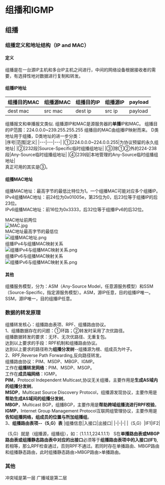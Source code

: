 # 组播和IGMP

## 组播
### 组播定义和地址结构（IP and MAC）
#### 定义
组播是在一台源IP主机和多台IP主机之间进行，中间的网络设备根据接收者的需要，有选择性地对数据进行复制和转发。  
#### 组播IP地址
| 组播目的MAC | 组播源MAC | 组播目的IP | 组播源IP | payload |
| ---- | ---- | ---- | ---- | ---- |
| dest mac | src mac | dest ip | src ip | payload |

组播报文和单播报文类似.
组播源IP和MAC是源服务器的**单播**IP和MAC。
组播目的IP范围：224.0.0.0~239.255.255.255
组播目的MAC由组播IP映射而来。
D类地址用于组播，D类地址的进一步分类：  
|序号|范围|定义|
|---|---|---|
|①|224.0.0.0~224.0.0.255|为协议预留的永久组地址|
|②|232段|Source-Specific临时组播组地址|
|③|除①②外的224-238段|Any-Source临时组播组地址|
|④|239段|本地管理的Any-Source临时组播组地址|  
真正可用的其实是③。
#### 组播MAC地址
组播MAC地址：最高字节的最低比特位为1。一个组播MAC可能对应多个组播IP。  
IPv4组播MAC地址：前24位为0x01005e，第25位为0，后23位等于组播IP的后23位。  
IPv6组播MAC地址：前16位为0x3333，后32位等于组播IPv6的后32位。  
  
MAC地址前两位  
![MAC.jpg](https://s2.loli.net/2022/05/15/kE3AnNdI1YGWzB4.jpg)  
MAC地址最高字节的最低位  
![组播MAC地址.png](https://s2.loli.net/2022/05/15/uhQGifc4Iw1ST36.png)  
组播IPv4与组播MAC映射关系  
![组播IPv4与组播MAC映射关系.png](https://s2.loli.net/2022/05/15/aLk7rMObq5H8FDN.png)  
组播IPv6与组播MAC映射关系  
![组播IPv6与组播MAC映射关系.png](https://s2.loli.net/2022/05/15/2e8KZ1aONmhpUA3.png)
#### 其他
组播服务模型，分为：ASM（Any-Source Model，任意源服务模型）和SSM（Source-Specific，指定源服务模型）。ASM，源IP任意，目的组播IP唯一。SSM，源IP唯一，目的组播IP任意。
### 数据的转发原理
组播转发核心：组播路由表项、RPF、组播路由协议。  
1、组播数据存在的问题：①环路；②转发时采用了次优路径。  
组播数据转发的要求：无环、无次优路径、无重复包。  
达到以上要求的手段：RPF机制和组播路由协议。  
达到以上要求的路径称为**组播分发树**--组播源为根、组成员为叶子。  
2、RPF,Reverse Path Forwarding,反向路径转发。  
组播路由协议：PIM、MSDP、MBGP、IGMP。  
工作在**组播转发网络**：PIM、MSDP、MSGP。  
工作在**成员端网络**：IGMP。  
**PIM**，Protocol Independent Multicast,协议无关组播，主要作用是**生成AS域内的组播分发树**。  
**MSDP**，Multicast Source Discovery Protocol，组播源发现协议，主要作用是**帮助生成AS域间的组播分发树**。  
**MBGP**，Multicast BGP，组播BGP，主要作用是**帮助跨域组播流进行RPF校验**。  
**IGMP**，Internet Group Management Protocol互联网组管理协议，主要作用是**告知组播网络，组成员的位置与所加组播组**。  
3、**组播路由表项--（S,G）表**
|组播信息|入接口|出接口|
|-|-|-|
|（S,G）|IF1|IF2|  

（S,G）就是（组播源，组播组），如：（1.1.1.1,224.1.1.1）
S在**单播路由表或MBGP路由表或组播静态路由表中对应的出接口**必须等于**组播路由表项中的入接口(IF1)**,若相等，那么RPF检查通过，否则RPF不通过。若同时存在单播路由、MBGP路由和组播静态路由，此时组播静态路由>MBGP路由>单播路由。

### 其他
冲突域是第一层
广播域是第二层

